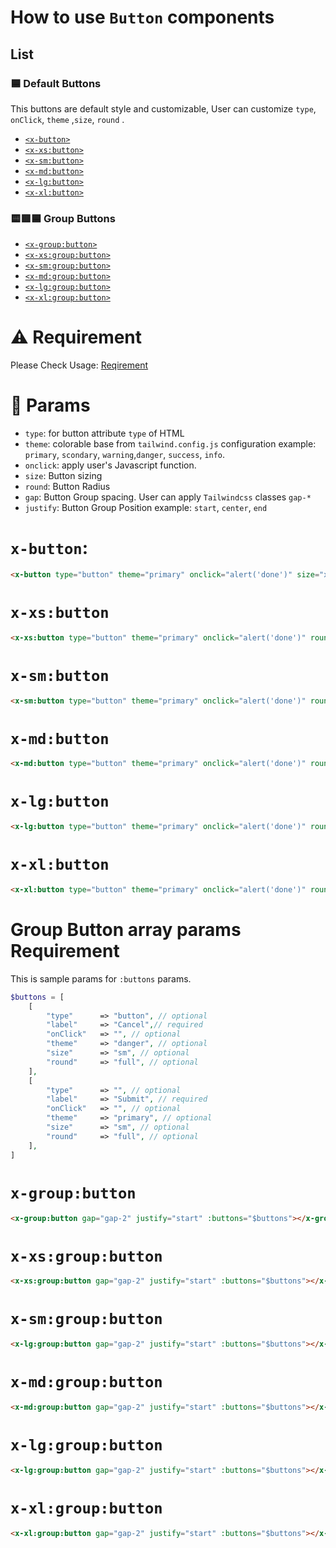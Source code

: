 # **How to use `Button` components**
## List
### 🟦 Default Buttons 
This buttons are default style and customizable, User can customize `type`, `onClick`, `theme` ,`size`, `round` .

-   [`<x-button>`](#x-button)
-   [`<x-xs:button>`](#x-xsbutton)
-   [`<x-sm:button>`](#x-smbutton)
-   [`<x-md:button>`](#x-mdbutton)
-   [`<x-lg:button>`](#x-lgbutton)
-   [`<x-xl:button>`](#x-xlbutton)

### 🟨🟥🟦 Group Buttons 
-   [`<x-group:button>`](#x-groupbutton)
-   [`<x-xs:group:button>`](#x-xsgroupbutton)
-   [`<x-sm:group:button>`](#x-smgroupbutton)
-   [`<x-md:group:button>`](#x-mdgroupbutton)
-   [`<x-lg:group:button>`](#x-lggroupbutton)
-   [`<x-xl:group:button>`](#x-xlgroupbutton)

# ⚠️ **Requirement**
Please Check Usage: [Reqirement](../../readme.md#2-usage) 

# 🔗 Params

-   `type`: for button attribute `type` of HTML 
-   `theme`: colorable base from `tailwind.config.js` configuration 
example:  `primary`, `scondary`, `warning`,`danger`, `success`, `info`.
-   `onclick`: apply user's Javascript function.
-   `size`: Button sizing
-   `round`: Button Radius
-   `gap`: Button Group spacing. User can apply `Tailwindcss` classes `gap-*`
-   `justify`: Button Group Position 
example: `start`, `center`, `end`


# `x-button`:
```html
<x-button type="button" theme="primary" onclick="alert('done')" size="xs" round="full"> Submit </x-button>
```
# `x-xs:button`

```html
<x-xs:button type="button" theme="primary" onclick="alert('done')" round="full"> Submit </x-xs:button>
```

# `x-sm:button`

```html
<x-sm:button type="button" theme="primary" onclick="alert('done')" round="full"> Submit </x-sm:button>
```

# `x-md:button`

```html
<x-md:button type="button" theme="primary" onclick="alert('done')" round="full"> Submit </x-md:button>
```

# `x-lg:button`

```html
<x-lg:button type="button" theme="primary" onclick="alert('done')" round="full"> Submit </x-lg:button>
```

# `x-xl:button`

```html
<x-xl:button type="button" theme="primary" onclick="alert('done')" round="full"> Submit </x-xl:button>
```

# Group Button array params Requirement
This is sample params for `:buttons` params.
```php
$buttons = [
    [
        "type"      => "button", // optional
        "label"     => "Cancel",// required
        "onClick"   => "", // optional
        "theme"     => "danger", // optional
        "size"      => "sm", // optional
        "round"     => "full", // optional
    ],
    [
        "type"      => "", // optional
        "label"     => "Submit", // required
        "onClick"   => "", // optional
        "theme"     => "primary", // optional
        "size"      => "sm", // optional
        "round"     => "full", // optional
    ],
]
```
# `x-group:button`

```html
<x-group:button gap="gap-2" justify="start" :buttons="$buttons"></x-group:button>
```

# `x-xs:group:button`

```html
<x-xs:group:button gap="gap-2" justify="start" :buttons="$buttons"></x-xs:group:button>
```

# `x-sm:group:button`

```html
<x-lg:group:button gap="gap-2" justify="start" :buttons="$buttons"></x-lg:group:button>
```

# `x-md:group:button`

```html
<x-md:group:button gap="gap-2" justify="start" :buttons="$buttons"></x-md:group:button>
```

# `x-lg:group:button`


```html
<x-lg:group:button gap="gap-2" justify="start" :buttons="$buttons"></x-lg:group:button>
```

# `x-xl:group:button`

```html
<x-xl:group:button gap="gap-2" justify="start" :buttons="$buttons"></x-xl:group:button>
```
